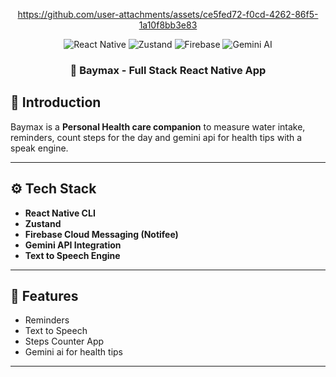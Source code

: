 <div align="center">
  
https://github.com/user-attachments/assets/ce5fed72-f0cd-4262-86f5-1a10f8bb3e83

<div>
  <img src="https://img.shields.io/badge/-React_Native-black?style=for-the-badge&logoColor=white&logo=react&color=61DAFB" alt="React Native" />
  <img src="https://img.shields.io/badge/-Zustand-black?style=for-the-badge&logoColor=white&logo=zustand&color=4B88A2" alt="Zustand" />
  <img src="https://img.shields.io/badge/-Firebase-black?style=for-the-badge&logoColor=white&logo=firebase&color=FFCA28" alt="Firebase" />
  <img src="https://img.shields.io/badge/-Gemini_AI-black?style=for-the-badge&logoColor=white&color=5A20CB" alt="Gemini AI" />
</div>


<h3 align="center">🤖 Baymax - Full Stack React Native App</h3>

</div>

## 🤖 Introduction

Baymax is a **Personal Health care companion** to measure water intake, reminders, count steps for the day and gemini api for health tips with a speak engine.

---
## ⚙️ Tech Stack

- **React Native CLI**
- **Zustand** 
- **Firebase Cloud Messaging (Notifee)** 
- **Gemini API Integration** 
- **Text to Speech Engine** 
---

## 🚀 Features

- Reminders
- Text to Speech
- Steps Counter App
- Gemini ai for health tips
---

